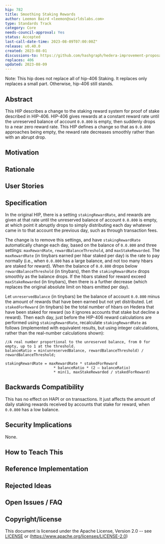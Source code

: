 ```yaml
---
hip: 782
title: Smoothing Staking Rewards
author: Leemon Baird <leemon@swirldslabs.com>
type: Standards Track
category: Core
needs-council-approval: Yes
status: Accepted
last-call-date-time: 2023-08-09T07:00:00Z"
release: v0.40.0
created: 2023-08-01
discussions-to: https://github.com/hashgraph/hedera-improvement-proposal/pull/782
replaces: 406
updated: 2023-08-09
---
```


Note: This hip does not replace all of hip-406 Staking. It replaces only replaces a small part. Otherwise, hip-406 still stands.

## Abstract

This HIP describes a change to the staking reward system for proof of stake described in HIP-406. HIP-406 gives rewards at a constant reward rate until the unreserved balance of account `0.0.800` is empty, then suddenly drops to a near zero reward rate. This HIP defines a change so that as `0.0.800` approaches being empty, the reward rate decreases smoothly rather than with an abrupt drop.

## Motivation

## Rationale

## User Stories

## Specification

In the original HIP, there is a setting `stakingRewardRate`, and rewards are given at that rate until the unreserved balance of account `0.0.800` is empty, at which point it abruptly drops to simply distributing each day whatever came in to that account the previous day, such as through transaction fees.   

The change is to remove this settings, and have `stakingRewardRate` automatically change each day, based on the balance of `0.0.800` and three settings: `maxRewardRate`, `rewardBalanceThreshold`, and `maxStakeRewarded`.  The `maxRewardRate` (in tinybars earned per hbar staked per day) is the rate to pay normally (i.e., when `0.0.800` has a large balance, and not too many hbars are staked for reward). When the balance of `0.0.800` drops below `rewardBalanceThreshold` (in tinybars), then the `stakingRewardRate` drops smoothly as the balance drops. If the hbars staked for reward exceed `maxStakeRewarded` (in tinybars), then there is a further decrease (which replaces the original absolute limit on hbars emitted per day).
    
Let `unreservedBalance` (in tinybars) be the balance of account `0.0.800` minus the amount of rewards that have been earned but not yet distributed. Let `stakedForReward` (in tinybars) be the total number of hbars on Hedera that have been staked for reward (so it ignores accounts that stake but decline a reward). Then each day, just before the HIP-406 reward calculations are performed using `stakingRewardRate`, recalculate `stakingRewardRate` as follows (implemented with equivalent results, but using integer calculations, rather than the real-number calculations shown):
    
```
//A real number proportional to the unreserved balance, from 0 for empty, up to 1 at the threshold.
balanceRatio = min(unreservedBalance, rewardBalanceThreshold) / rewardBalanceThreshold;

stakingRewardRate = maxRewardRate * stakedForReward
                      * balanceRatio * (2 – balanceRatio) 
                      * min(1, maxStakeRewarded / stakedForReward)

```

## Backwards Compatibility

This has no effect on HAPI or on transactions.  It just affects the amount of daily staking rewards received by accounts that stake for reward, when `0.0.800` has a low balance.

## Security Implications

None.

## How to Teach This

## Reference Implementation

## Rejected Ideas

## Open Issues / FAQ

## Copyright/license

This document is licensed under the Apache License, Version 2.0 -- see [LICENSE](../LICENSE) or (https://www.apache.org/licenses/LICENSE-2.0)
